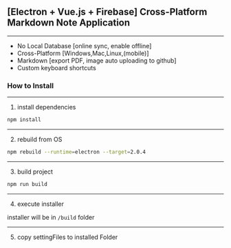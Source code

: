 ## [Electron + Vue.js + Firebase] Cross-Platform Markdown Note Application

---

- No Local Database [online sync, enable offline]
- Cross-Platform [Windows,Mac,Linux,(mobile)]
- Markdown [export PDF, image auto uploading to github]
- Custom keyboard shortcuts


### How to Install

---

1. install dependencies

```bash
npm install
```

---

2. rebuild from OS

```bash
npm rebuild --runtime=electron --target=2.0.4
```

---

3. build project

```bash
npm run build
```

---

4. execute installer

installer will be in `/build` folder

---

5. copy settingFiles to installed Folder
